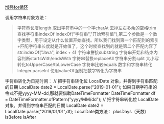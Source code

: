 [增强for循环](https://ham.youkeda.com/articles/detail/5f3757005e205f30b2c2b140)

调用字符串对象方法：
>字符串长度length
取出字符串中的一个字charAt
去掉左右多余的空格trim
查找字符串indexOf
        indexOf("字符串","开始索引值"),第二个参数是一个数字类型，用于设定从什么位置开始查找。所以我们找到第一个匹配到的索引+匹配字符串长度就是开始值了，这个时候查找到的就是第二个匹配内容了
        str.indexOf("Java", index + 4)
字符串拼接substring
字符串开始和结束内容判断startsWith/endsWith
字符串替换replaceAll
字符串分割split
大小写转化toUpperCase/toLowerCase
字符串比较equals
数字和字符串转化Integer.parseInt
使用valueOf强制把数字转化为字符串

字符串转化为日期时间：
    // 把字符串转化位 LocalDate 对象，并得到字符串匹配的日期
    LocalDate date2 = LocalDate.parse("2019-01-01");
        如果日期字符串的格式不是yyyy-MM-dd,那就要借助DateTimeFormatter
        DateTimeFormatter df = DateTimeFormatter.ofPattern("yyyy/MM/dd");
        // 把字符串转化位 LocalDate 对象，并得到字符串匹配的日期
        LocalDate date2 = LocalDate.parse("2019/01/01",df);
LocalDate类方法：
                plusDays（天数）
                isBefore
                isAfter

